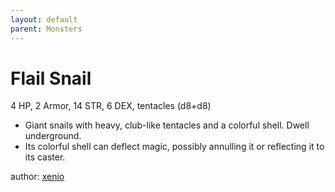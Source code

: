 ```yaml
---
layout: default
parent: Monsters
---
```

# Flail Snail
4 HP, 2 Armor, 14 STR, 6 DEX, tentacles (d8+d8)  
- Giant snails with heavy, club-like tentacles and a colorful shell.   Dwell underground.  
- Its colorful shell can deflect magic, possibly annulling it or reflecting it to its caster.  

author: [xenio](https://xenioinabottle.blogspot.com)
